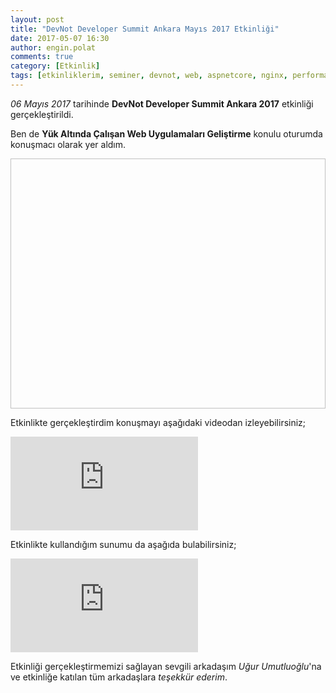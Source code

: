 ```yaml
---
layout: post
title: "DevNot Developer Summit Ankara Mayıs 2017 Etkinliği"
date: 2017-05-07 16:30
author: engin.polat
comments: true
category: [Etkinlik]
tags: [etkinliklerim, seminer, devnot, web, aspnetcore, nginx, performance]
---
```

*06 Mayıs 2017* tarihinde **DevNot Developer Summit Ankara 2017** etkinliği gerçekleştirildi.

Ben de **Yük Altında Çalışan Web Uygulamaları Geliştirme** konulu oturumda konuşmacı olarak yer aldım.

<img class="lazy img-responsive" data-src="/assets/uploads/2017/05/devnot-summit-ankara.jpg" width="600" height="400" />

Etkinlikte gerçekleştirdim konuşmayı aşağıdaki videodan izleyebilirsiniz;

<div class="embed-responsive embed-responsive-16by9"><iframe class="embed-responsive-item" src="https://www.youtube.com/embed/kCDr_IdAxe8" frameborder="0" allowfullscreen=""></iframe></div>

Etkinlikte kullandığım sunumu da aşağıda bulabilirsiniz;

<div class="embed-responsive embed-responsive-16by9"><iframe class="embed-responsive-item" src="https://www.slideshare.net/slideshow/embed_code/76637352" frameborder="0" marginwidth="0" marginheight="0" scrolling="no"></iframe></div>

Etkinliği gerçekleştirmemizi sağlayan sevgili arkadaşım *Uğur Umutluoğlu*'na ve etkinliğe katılan tüm arkadaşlara *teşekkür ederim*.